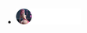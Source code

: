 - ![](https://raw.githubusercontent.com/cybercongress/prism/img-upload/components/1-molecules/content/text+icon-L.png)